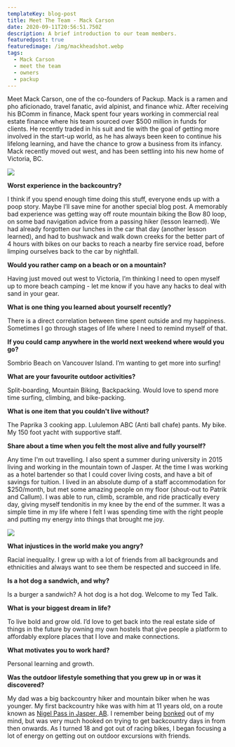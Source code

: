 ```yaml
---
templateKey: blog-post
title: Meet The Team - Mack Carson
date: 2020-09-11T20:56:51.750Z
description: A brief introduction to our team members.
featuredpost: true
featuredimage: /img/mackheadshot.webp
tags:
  - Mack Carson
  - meet the team
  - owners
  - packup
---
```


Meet Mack Carson, one of the co-founders of Packup. Mack is a ramen and pho aficionado, travel fanatic, avid alpinist, and finance whiz. After receiving his BComm in finance, Mack spent four years working in commercial real estate finance where his team sourced over \$500 million in funds for clients. He recently traded in his suit and tie with the goal of getting more involved in the start-up world, as he has always been keen to continue his lifelong learning, and have the chance to grow a business from its infancy. Mack recently moved out west, and has been settling into his new home of Victoria, BC.

![](/img/044a8714.webp)

**Worst experience in the backcountry?**

I think if you spend enough time doing this stuff, everyone ends up with a poop story. Maybe I’ll save mine for another special blog post. A memorably bad experience was getting way off route mountain biking the Bow 80 loop, on some bad navigation advice from a passing hiker (lesson learned). We had already forgotten our lunches in the car that day (another lesson learned), and had to bushwack and walk down creeks for the better part of 4 hours with bikes on our backs to reach a nearby fire service road, before limping ourselves back to the car by nightfall.

**Would you rather camp on a beach or on a mountain?**

Having just moved out west to Victoria, I’m thinking I need to open myself up to more beach camping - let me know if you have any hacks to deal with sand in your gear.

**What is one thing you learned about yourself recently?**

There is a direct correlation between time spent outside and my happiness. Sometimes I go through stages of life where I need to remind myself of that.

**If you could camp anywhere in the world next weekend where would you go?**

Sombrio Beach on Vancouver Island. I’m wanting to get more into surfing!

**What are your favourite outdoor activities?**

Split-boarding, Mountain Biking, Backpacking. Would love to spend more time surfing, climbing, and bike-packing.

**What is one item that you couldn't live without?**

The Paprika 3 cooking app. Lululemon ABC (Anti ball chafe) pants. My bike. My 150 foot yacht with supportive staff.

**Share about a time when you felt the most alive and fully yourself?**

Any time I'm out travelling. I also spent a summer during university in 2015 living and working in the mountain town of Jasper. At the time I was working as a hotel bartender so that I could cover living costs, and have a bit of savings for tuition. I lived in an absolute dump of a staff accommodation for \$250/month, but met some amazing people on my floor (shout-out to Patrik and Callum). I was able to run, climb, scramble, and ride practically every day, giving myself tendonitis in my knee by the end of the summer. It was a simple time in my life where I felt I was spending time with the right people and putting my energy into things that brought me joy.

![](/img/044a1107.webp)

**What injustices in the world make you angry?**

Racial inequality. I grew up with a lot of friends from all backgrounds and ethnicities and always want to see them be respected and succeed in life.

**Is a hot dog a sandwich, and why?**

Is a burger a sandwich? A hot dog is a hot dog. Welcome to my Ted Talk.

**What is your biggest dream in life?**

To live bold and grow old. I’d love to get back into the real estate side of things in the future by owning my own hostels that give people a platform to affordably explore places that I love and make connections.

**What motivates you to work hard?**

Personal learning and growth.

**Was the outdoor lifestyle something that you grew up in or was it discovered?**

My dad was a big backcountry hiker and mountain biker when he was younger. My first backcountry hike was with him at 11 years old, on a route known as [Nigel Pass in Jasper, AB](https://www.alltrails.com/trail/canada/alberta/nigel-pass). I remember being [bonked](https://en.wikipedia.org/wiki/Hitting_the_wall) out of my mind, but was very much hooked on trying to get backcountry days in from then onwards. As I turned 18 and got out of racing bikes, I began focusing a lot of energy on getting out on outdoor excursions with friends.
